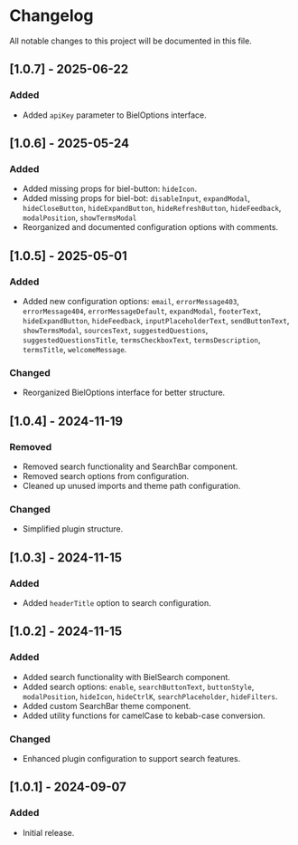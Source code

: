 # Changelog

All notable changes to this project will be documented in this file.

## [1.0.7] - 2025-06-22

### Added

- Added `apiKey` parameter to BielOptions interface.

## [1.0.6] - 2025-05-24

### Added

- Added missing props for biel-button: `hideIcon`.
- Added missing props for biel-bot: `disableInput`, `expandModal`, `hideCloseButton`, `hideExpandButton`, `hideRefreshButton`, `hideFeedback`, `modalPosition`, `showTermsModal`
- Reorganized and documented configuration options with comments.

## [1.0.5] - 2025-05-01

### Added

- Added new configuration options: `email`, `errorMessage403`, `errorMessage404`, `errorMessageDefault`, `expandModal`, `footerText`, `hideExpandButton`, `hideFeedback`, `inputPlaceholderText`, `sendButtonText`, `showTermsModal`, `sourcesText`, `suggestedQuestions`, `suggestedQuestionsTitle`, `termsCheckboxText`, `termsDescription`, `termsTitle`, `welcomeMessage`.

### Changed

- Reorganized BielOptions interface for better structure.

## [1.0.4] - 2024-11-19

### Removed

- Removed search functionality and SearchBar component.
- Removed search options from configuration.
- Cleaned up unused imports and theme path configuration.

### Changed

- Simplified plugin structure.

## [1.0.3] - 2024-11-15

### Added

- Added `headerTitle` option to search configuration.

## [1.0.2] - 2024-11-15

### Added

- Added search functionality with BielSearch component.
- Added search options: `enable`, `searchButtonText`, `buttonStyle`, `modalPosition`, `hideIcon`, `hideCtrlK`, `searchPlaceholder`, `hideFilters`.
- Added custom SearchBar theme component.
- Added utility functions for camelCase to kebab-case conversion.

### Changed

- Enhanced plugin configuration to support search features.

## [1.0.1] - 2024-09-07

### Added

- Initial release.
